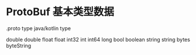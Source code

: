 # ProtoBuf 基本类型数据

.proto type           java/kotlin type

   double                  double
   float                   float
   int32                   int
   int64                   long
   bool                    boolean
   string                  string
   bytes                   byteString